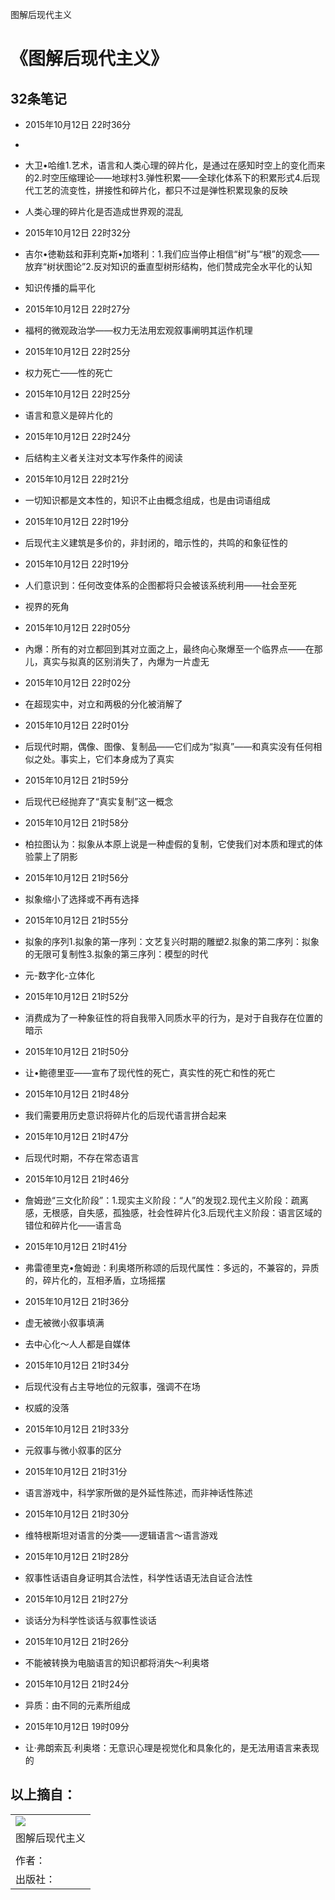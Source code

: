 图解后现代主义

# 《图解后现代主义》

## 32条笔记

- 2015年10月12日 22时36分

-

- 大卫•哈维1.艺术，语言和人类心理的碎片化，是通过在感知时空上的变化而来的2.时空压缩理论——地球村3.弹性积累——全球化体系下的积累形式4.后现代工艺的流变性，拼接性和碎片化，都只不过是弹性积累现象的反映
- 人类心理的碎片化是否造成世界观的混乱
- 2015年10月12日 22时32分
- 吉尔•徳勒兹和菲利克斯•加塔利：1.我们应当停止相信“树”与“根”的观念——放弃“树状图论”2.反对知识的垂直型树形结构，他们赞成完全水平化的认知
- 知识传播的扁平化
- 2015年10月12日 22时27分
- 福柯的微观政治学——权力无法用宏观叙事阐明其运作机理
- 2015年10月12日 22时25分
- 权力死亡——性的死亡
- 2015年10月12日 22时25分
- 语言和意义是碎片化的
- 2015年10月12日 22时24分
- 后结构主义者关注对文本写作条件的阅读
- 2015年10月12日 22时21分
- 一切知识都是文本性的，知识不止由概念组成，也是由词语组成
- 2015年10月12日 22时19分
- 后现代主义建筑是多价的，非封闭的，暗示性的，共鸣的和象征性的
- 2015年10月12日 22时19分
- 人们意识到：任何改变体系的企图都将只会被该系统利用——社会至死
- 视界的死角
- 2015年10月12日 22时05分
- 內爆：所有的对立都回到其对立面之上，最终向心聚爆至一个临界点——在那儿，真实与拟真的区别消失了，內爆为一片虚无
- 2015年10月12日 22时02分
- 在超现实中，对立和两极的分化被消解了
- 2015年10月12日 22时01分
- 后现代时期，偶像、图像、复制品——它们成为“拟真”——和真实没有任何相似之处。事实上，它们本身成为了真实
- 2015年10月12日 21时59分
- 后现代已经抛弃了“真实复制”这一概念
- 2015年10月12日 21时58分
- 柏拉图认为：拟象从本原上说是一种虚假的复制，它使我们对本质和理式的体验蒙上了阴影
- 2015年10月12日 21时56分
- 拟象缩小了选择或不再有选择
- 2015年10月12日 21时55分
- 拟象的序列1.拟象的第一序列：文艺复兴时期的雕塑2.拟象的第二序列：拟象的无限可复制性3.拟象的第三序列：模型的时代
- 元-数字化-立体化
- 2015年10月12日 21时52分
- 消费成为了一种象征性的将自我带入同质水平的行为，是对于自我存在位置的暗示
- 2015年10月12日 21时50分
- 让•鲍德里亚——宣布了现代性的死亡，真实性的死亡和性的死亡
- 2015年10月12日 21时48分
- 我们需要用历史意识将碎片化的后现代语言拼合起来
- 2015年10月12日 21时47分
- 后现代时期，不存在常态语言
- 2015年10月12日 21时46分
- 詹姆逊“三文化阶段”：1.现实主义阶段：“人”的发现2.现代主义阶段：疏离感，无根感，自失感，孤独感，社会性碎片化3.后现代主义阶段：语言区域的错位和碎片化——语言岛
- 2015年10月12日 21时41分
- 弗雷德里克•詹姆逊：利奥塔所称颂的后现代属性：多远的，不兼容的，异质的，碎片化的，互相矛盾，立场摇摆
- 2015年10月12日 21时36分
- 虚无被微小叙事填满
- 去中心化～人人都是自媒体
- 2015年10月12日 21时34分
- 后现代没有占主导地位的元叙事，强调不在场
- 权威的没落
- 2015年10月12日 21时33分
- 元叙事与微小叙事的区分
- 2015年10月12日 21时31分
- 语言游戏中，科学家所做的是外延性陈述，而非神话性陈述
- 2015年10月12日 21时30分
- 维特根斯坦对语言的分类——逻辑语言～语言游戏
- 2015年10月12日 21时28分
- 叙事性话语自身证明其合法性，科学性话语无法自证合法性
- 2015年10月12日 21时27分
- 谈话分为科学性谈话与叙事性谈话
- 2015年10月12日 21时26分
- 不能被转换为电脑语言的知识都将消失～利奥塔
- 2015年10月12日 21时24分
- 异质：由不同的元素所组成
- 2015年10月12日 19时09分
- 让·弗朗索瓦·利奥塔：无意识心理是视觉化和具象化的，是无法用语言来表现的

## 以上摘自：

|     |
| --- |
| ![](../_resources/980a9debfff022eb32a376a7eaf91695.png) |
| 图解后现代主义 |
|     |
| 作者： |
| 出版社： |